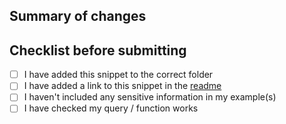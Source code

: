 ## Summary of changes



## Checklist before submitting

- [ ] I have added this snippet to the correct folder
- [ ] I have added a link to this snippet in the [readme](https://github.com/count/sql-snippets/blob/main/README.md)
- [ ] I haven't included any sensitive information in my example(s)
- [ ] I have checked my query / function works
